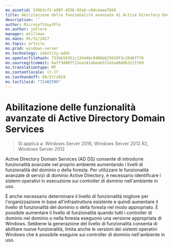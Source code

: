 ```yaml
---
ms.assetid: 530b3cf1-e907-4556-92ab-c9dc4aee7b56
title: Abilitazione delle funzionalità avanzate di Active Directory Domain Services
description: ''
author: MicrosoftGuyJFlo
ms.author: joflore
manager: mtillman
ms.date: 05/31/2017
ms.topic: article
ms.prod: windows-server
ms.technology: identity-adds
ms.openlocfilehash: 733bb56351c134446c9406b825619f3c26d6ff76
ms.sourcegitcommit: 6aff3d88ff22ea141a6ea6572a5ad8dd6321f199
ms.translationtype: MT
ms.contentlocale: it-IT
ms.lasthandoff: 09/27/2019
ms.locfileid: "71402599"
---
```

# <a name="enabling-advanced-features-for-ad-ds"></a>Abilitazione delle funzionalità avanzate di Active Directory Domain Services

>Si applica a: Windows Server 2016, Windows Server 2012 R2, Windows Server 2012

Active Directory Domain Services (AD DS) consente di introdurre funzionalità avanzate nel proprio ambiente aumentando i livelli di funzionalità del dominio o della foresta. Per utilizzare le funzionalità avanzate di servizi di dominio Active Directory, è necessario identificare i sistemi operativi in esecuzione sui controller di dominio nell'ambiente in uso.   
  
È anche necessario determinare il livello di funzionalità migliore per l'organizzazione in base all'infrastruttura esistente e quindi aumentare il livello di funzionalità del dominio o della foresta nel modo appropriato. È possibile aumentare il livello di funzionalità quando tutti i controller di dominio nel dominio o nella foresta eseguono una versione appropriata di Windows. Sebbene la generazione del livello di funzionalità consenta di abilitare nuove funzionalità, limita anche le versioni dei sistemi operativi Windows che è possibile eseguire sui controller di dominio nell'ambiente in uso.  
        
  


